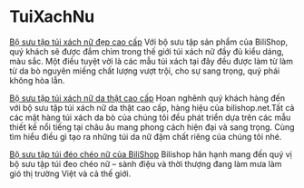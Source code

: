 # TuiXachNu

[Bộ sưu tập túi xách nữ đẹp cao cấp](https://bilishop.net/danh-muc/tui-xach-nu/) 
Với bộ sưu tập sản phẩm của BiliShop, quý khách sẽ được đắm chìm trong thế giới túi xách nữ đầy đủ kiểu dáng, màu sắc. Một điều tuyệt vời là các mẫu túi xách tại đây đều được làm từ làm từ da bò nguyên miếng chất lượng vượt trội, cho sự sang trọng, quý phái không hòa lẫn.

[Bộ sưu tập túi xách nữ da thật cao cấp](https://bilishop.net/danh-muc/tui-xach-nu/tui-xach-nu-da-that/)
Hoan nghênh quý khách hàng đến với bộ sưu tập túi xách nữ da thật cao cấp, hàng hiệu của bilishop.net.Tất cả các mặt hàng túi xách da bò của chúng tôi đều phát triển dựa trên các mẫu thiết kế nổi tiếng tại châu âu mang phong cách hiện đại và sang trọng. Cùng tìm hiểu điều gì tạo ra những túi da nữ đậm chất riêng của chúng tôi nhé.

[Bộ sưu tập túi đéo chéo nữ của BiliShop](https://bilishop.net/danh-muc/tui-xach-nu/tui-deo-cheo-nu/)
Bilishop hân hạnh mang đến quý vị bộ sưu tập túi đeo chéo nữ – sành điệu và thời thượng đang làm mưa làm gió thị trường Việt và cả thế giới.

